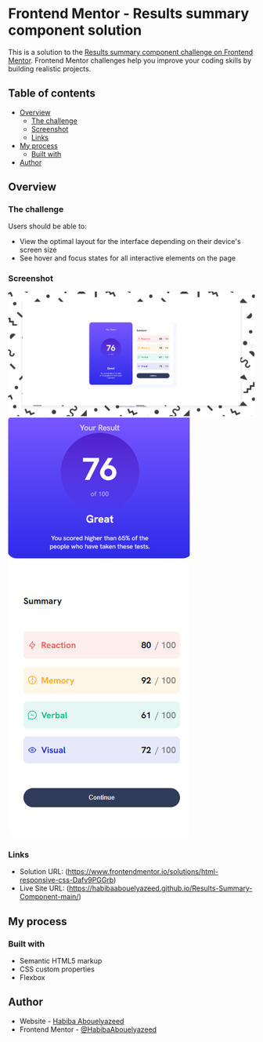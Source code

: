 # Frontend Mentor - Results summary component solution

This is a solution to the [Results summary component challenge on Frontend Mentor](https://www.frontendmentor.io/challenges/results-summary-component-CE_K6s0maV). Frontend Mentor challenges help you improve your coding skills by building realistic projects. 

## Table of contents

- [Overview](#overview)
  - [The challenge](#the-challenge)
  - [Screenshot](#screenshot)
  - [Links](#links)
- [My process](#my-process)
  - [Built with](#built-with)
- [Author](#author)


## Overview

### The challenge

Users should be able to:

- View the optimal layout for the interface depending on their device's screen size
- See hover and focus states for all interactive elements on the page

### Screenshot

![](./assets/Screenshots/desktop-preview.PNG)
![](./assets/Screenshots/mobile-preview.PNG)

### Links

- Solution URL: (https://www.frontendmentor.io/solutions/html-responsive-css-Dafv9PGGrb)
- Live Site URL: (https://habibaabouelyazeed.github.io/Results-Summary-Component-main/)

## My process

### Built with

- Semantic HTML5 markup
- CSS custom properties
- Flexbox


## Author

- Website - [Habiba Abouelyazeed](github.com/HabibaAbouelyazeed)
- Frontend Mentor - [@HabibaAbouelyazeed](https://www.frontendmentor.io/profile/HabibaAbouelyazeed)

